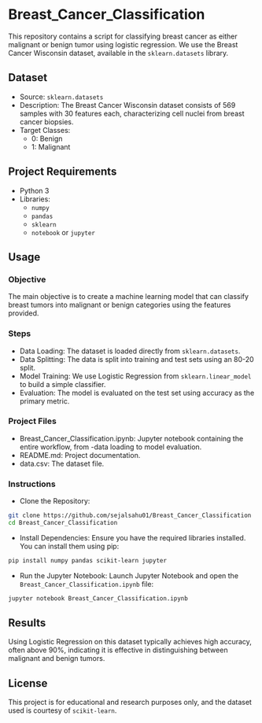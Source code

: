 # Breast_Cancer_Classification
This repository contains a script for classifying breast cancer as either malignant or benign tumor using logistic regression. We use the Breast Cancer Wisconsin dataset, available in the ```sklearn.datasets``` library.
## Dataset
* Source: ```sklearn.datasets```
* Description: The Breast Cancer Wisconsin dataset consists of 569 samples with 30 features each, characterizing cell nuclei from breast cancer biopsies.
* Target Classes:
  - 0: Benign
  - 1: Malignant
## Project Requirements
  * Python 3
  * Libraries:
      - ```numpy```
      - ```pandas```
      - ```sklearn```
      - ```notebook``` or ```jupyter```
## Usage
### Objective
The main objective is to create a machine learning model that can classify breast tumors into malignant or benign categories using the features provided.
### Steps
  * Data Loading: The dataset is loaded directly from ```sklearn.datasets```.
  * Data Splitting: The data is split into training and test sets using an 80-20 split.
  * Model Training: We use Logistic Regression from ```sklearn.linear_model``` to build a simple classifier.
  * Evaluation: The model is evaluated on the test set using accuracy as the primary metric.
### Project Files
- Breast_Cancer_Classification.ipynb: Jupyter notebook containing the entire workflow, from -data loading to model evaluation.
- README.md: Project documentation.
- data.csv: The dataset file.
### Instructions
* Clone the Repository:
```bash
git clone https://github.com/sejalsahu01/Breast_Cancer_Classification
cd Breast_Cancer_Classification
```
* Install Dependencies: Ensure you have the required libraries installed. You can install them using pip:
```bash
pip install numpy pandas scikit-learn jupyter
```
* Run the Jupyter Notebook: Launch Jupyter Notebook and open the ```Breast_Cancer_Classification.ipynb``` file:
```bash
jupyter notebook Breast_Cancer_Classification.ipynb
```
## Results
Using Logistic Regression on this dataset typically achieves high accuracy, often above 90%, indicating it is effective in distinguishing between malignant and benign tumors.
## License
This project is for educational and research purposes only, and the dataset used is courtesy of ```scikit-learn```.
